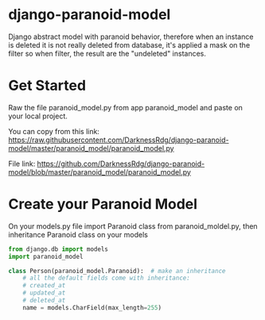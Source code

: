 # django-paranoid-model
Django abstract model with paranoid behavior, therefore when an instance is deleted it is not really deleted from database, it's applied a mask on the filter so when filter, the result are the "undeleted" instances.

# Get Started
Raw the file paranoid_model.py from app paranoid_model and paste on your local project. 

You can copy from this link:
https://raw.githubusercontent.com/DarknessRdg/django-paranoid-model/master/paranoid_model/paranoid_model.py

File link: https://github.com/DarknessRdg/django-paranoid-model/blob/master/paranoid_model/paranoid_model.py

# Create your Paranoid Model

On your models.py file import Paranoid class from paranoid_moldel.py, then inheritance Paranoid class on your models

```py
from django.db import models
import paranoid_model

class Person(paranoid_model.Paranoid):  # make an inheritance
    # all the default fields come with inheritance:
    # created_at
    # updated_at
    # deleted_at
    name = models.CharField(max_length=255)
```
